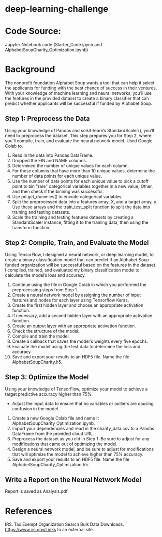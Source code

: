 # deep-learning-challenge
# Code Source:
Jupyter Notebook code (Starter_Code.ipynb and AlphabetSoupCharity_Optimization.ipynb)
# Background
The nonprofit foundation Alphabet Soup wants a tool that can help it select the applicants for funding with the best chance of success in their ventures. With your knowledge of machine learning and neural networks, you’ll use the features in the provided dataset to create a binary classifier that can predict whether applicants will be successful if funded by Alphabet Soup.
## Step 1: Preprocess the Data
Using your knowledge of Pandas and scikit-learn’s StandardScaler(), you’ll need to preprocess the dataset. This step prepares you for Step 2, where you'll compile, train, and evaluate the neural network model. Used Google Colab to.  
1. Read in the data into Pandas DataFrame.  
2. Dropped the EIN and NAME columns.  
3. Determined the number of unique values for each column.  
4. For those columns that have more than 10 unique values, determine the number of data points for each unique value.  
5. Use the number of data points for each unique value to pick a cutoff point to bin "rare" categorical variables together in a new value, Other, and then check if the binning was successful.  
6. Use pd.get_dummies() to encode categorical variables.  
7. Split the preprocessed data into a features array, X, and a target array, y. Use these arrays and the train_test_split function to split the data into training and testing datasets.  
8. Scale the training and testing features datasets by creating a StandardScaler instance, fitting it to the training data, then using the transform function.
## Step 2: Compile, Train, and Evaluate the Model
Using TensorFlow, I designed a neural network, or deep learning model, to create a binary classification model that can predict if an Alphabet Soup–funded organization will be successful based on the features in the dataset. I compiled, trained, and evaluated my binary classification model to calculate the model’s loss and accuracy.  
1. Continue using the file in Google Colab in which you performed the preprocessing steps from Step 1.  
2. Create a neural network model by assigning the number of input features and nodes for each layer using Tensorflow Keras.  
3. Create the first hidden layer and choose an appropriate activation function.  
4. If necessary, add a second hidden layer with an appropriate activation function.  
5. Create an output layer with an appropriate activation function.  
6. Check the structure of the model.  
7. Compile and train the model.  
8. Create a callback that saves the model's weights every five epochs.  
9. Evaluate the model using the test data to determine the loss and accuracy.  
10. Save and export your results to an HDF5 file. Name the file AlphabetSoupCharity.h5.
## Step 3: Optimize the Model
Using your knowledge of TensorFlow, optimize your model to achieve a target predictive accuracy higher than 75%.  
- Adjust the input data to ensure that no variables or outliers are causing confusion in the model.  
1. Create a new Google Colab file and name it AlphabetSoupCharity_Optimization.ipynb.  
2. Import your dependencies and read in the charity_data.csv to a Pandas DataFrame from the provided cloud URL.  
3. Preprocess the dataset as you did in Step 1. Be sure to adjust for any modifications that came out of optimizing the model.  
4. Design a neural network model, and be sure to adjust for modifications that will optimize the model to achieve higher than 75% accuracy.  
5. Save and export your results to an HDF5 file. Name the file AlphabetSoupCharity_Optimization.h5.
## Write a Report on the Neural Network Model
Report is saved as Analysis.pdf
# References
IRS. Tax Exempt Organization Search Bulk Data Downloads. https://www.irs.gov/Links to an external site.
